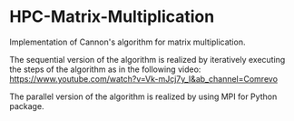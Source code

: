 # HPC-Matrix-Multiplication

Implementation of Cannon's algorithm for matrix multiplication.

The sequential version of the algorithm is realized by iteratively executing the steps of the algorithm as in the following video: https://www.youtube.com/watch?v=Vk-mJcj7y_I&ab_channel=Comrevo

The parallel version of the algorithm is realized by using MPI for Python package.
